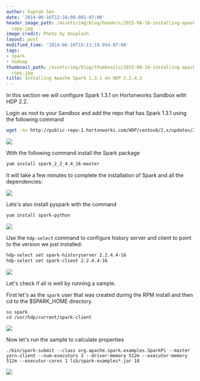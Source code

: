 ```yaml
---
author: Saptak Sen
date: '2014-06-16T12:34:00.001-07:00'
header_image_path: /assets/img/blog/headers/2015-06-16-installing-apache-spark-1-3-1
  copy.jpg
image_credit: Photo by Unsplash
layout: post
modified_time: '2014-06-16T15:11:18.054-07:00'
tags:
- spark
- hadoop
thumbnail_path: /assets/img/blog/thumbnails/2015-06-16-installing-apache-spark-1-3-1
  copy.jpg
title: Installing Apache Spark 1.3.1 on HDP 2.2.4.2
---
```


In this section we will configure Spark 1.3.1 on Hortonworks Sandbox with HDP 2.2.

Login as root to your Sandbox and add the repo that has Spark 1.3.1 using the following command

```bash
wget -nv http://public-repo-1.hortonworks.com/HDP/centos6/2.x/updates/2.2.4.4/hdp.repo -O /etc/yum.repos.d/HDP-TP.repo
```

![](https://www.dropbox.com/s/j60xo6twvt20aju/Screenshot%202015-06-07%2016.00.25.png?dl=1)

With the following command install the Spark package

```bash
yum install spark_2_2_4_4_16-master
```
It will take a few minutes to complete the installation of Spark and all the dependencies:

![](https://www.dropbox.com/s/2gi21haz2l99obq/Screenshot%202015-06-07%2016.13.47.png?dl=1)

Lets's also install pyspark with the command

```bash
yum install spark-python
```
![](https://www.dropbox.com/s/et4wbmz6walrl59/Screenshot%202015-06-07%2016.16.55.png?dl=1)

Use the `hdp-select` command to configure history server and client to point to the version we just installed:

```bash
hdp-select set spark-historyserver 2.2.4.4-16
hdp-select set spark-client 2.2.4.4-16
```

![](https://www.dropbox.com/s/8ye09a1wos2p04i/Screenshot%202015-06-07%2016.24.19.png?dl=1)

Let's check if all is well by running a sample.

First let's as the `spark` user that was created during the RPM install and then cd to the $SPARK_HOME directory.

```
su spark
cd /usr/hdp/current/spark-client
```
![](https://www.dropbox.com/s/hew5n8056maa60b/Screenshot%202015-06-07%2016.31.12.png?dl=1)


Now let's run the sample to calculate properties

```
./bin/spark-submit --class org.apache.spark.examples.SparkPi --master yarn-client --num-executors 3 --driver-memory 512m --executor-memory 512m --executor-cores 1 lib/spark-examples*.jar 10
```

![](https://www.dropbox.com/s/o31shit8i04xbxs/Screenshot%202015-06-08%2007.59.16.png?dl=1)